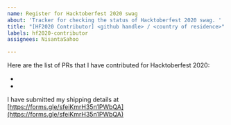 ```yaml
---
name: Register for Hacktoberfest 2020 swag
about: 'Tracker for checking the status of Hacktoberfest 2020 swag. '
title: "[HF2020 Contributor] <github handle> / <country of residence>"
labels: hf2020-contributor
assignees: NisantaSahoo

---
```


Here are the list of PRs that I have contributed for Hacktoberfest 2020:
- <PR link>
- <PR Link>

I have submitted my shipping details at [https://forms.gle/sfeiKmrH35n1PWbQA](https://forms.gle/sfeiKmrH35n1PWbQA)

<!-- 
Note: You are eligible to receive swag if your PRs are tagged with label `Hacktoberfest` by the maintainers.
Also, please allow for few weeks to receive the swag. The shipping can be delayed based on your country of residence. 
You can always check-back on this issue for updates. 
-->
